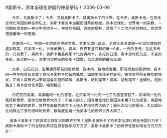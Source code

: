 #奥斯卡，资本全球化帝国的神圣祭坛！
2006-03-06

                                                                     
                                                                     

                                                                    
                                                                     
                                                                     
       今天，又奥斯卡了；今天，又被奥斯卡了。被奥斯卡了的世界，在今天，奥斯卡地，在资本全球化帝国的神圣祭坛上，奥斯卡着资本血腥而温柔的祭祀。资本全球化，世界唯一的宗教，一切都在资本的一神论中灵肉合一。神圣的帝国，资本的牺牲，萃取了十二次月经的鲜红，向世界喧嚣着唯一的喧嚣。
 
       资本同一化，在同一化的感官中感官着。资本全球化运动，全球化着资本同一化现实虚拟的虚拟现实。资本同一化，世界单极化，资本，世界有且只有的唯一G点，一元的多元。在这多元的一元背景下，奥斯卡，奥斯卡着最奥斯卡化的奥斯卡。多元的口活，资本全球化玩意，不变的多彩，永远的一元，资本创世神话的奥斯卡颂赞，自渎游戏的最后高潮。
 
       文字，白花花的，沿着世界所有的管状物，资本同一性地喷发着。所有喷发的管状物，资本同一性地喧嚣着资本全球化帝国神圣祭坛的咏赞。如同奥斯维辛的哀号，管状世界所有管状的喷发，汇成人类有史以来最温柔血腥的颂歌：奥斯卡，哈利路亚！资本，哈利路亚！全球化，哈利路亚！资本全球化帝国，哈利路亚！
 
       白花花的高潮，高潮着同一化的感官。在资本同一化同一化了的感官感官下，资本同一化的美好新世界，全球化地世界大同了；不被人的人，组合着全球化帝国资本模子化的感官，离散地感官了离散的世界，世界在离散的感官下人模人样地世界大同了；娱乐大众化的娱乐，大众娱乐化地鲜活了多元喧哗的世界，歇斯底里着一元资本化的世界世界大同了。
 
      奥斯卡奥斯卡了的资本全球化大同世界万岁！奥斯卡奥斯卡了的资本全球化神圣帝国万万岁！奥斯卡奥斯卡了的全球化群交性感官娱乐万万万岁！奥斯卡奥斯卡了的世界性管状喷发万万万万岁！
 
